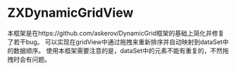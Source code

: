 # ZXDynamicGridView
本框架是在https://github.com/askerov/DynamicGrid框架的基础上简化并修复了若干bug。
可以实现在gridView中通过拖拽来重新排序并自动映射到dataSet中的数据顺序。
使用本框架需要注意的是，dataSet中的元素不能有重复的，不然拖拽时会有问题。
